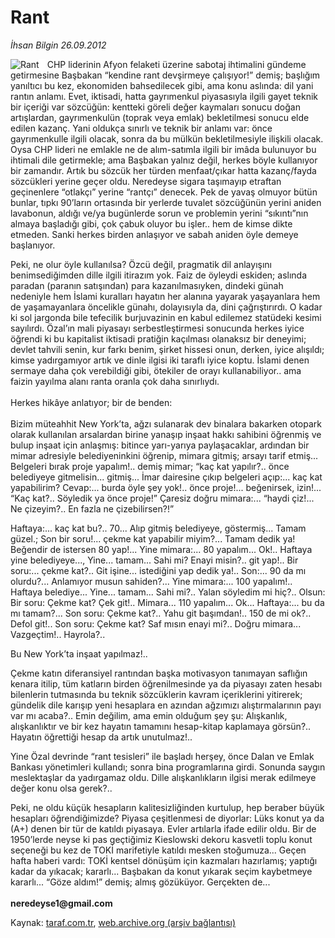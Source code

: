 # Rant

*İhsan Bilgin 26.09.2012*

<div class="yazi"><img align="left" alt="Rant" border="0" src="http://www.taraf.com.tr/fotoraflar/makaleler/rant_2988_orijinal.jpg" style="border-right-width:10px; border-color:#FFFFFF"/><p>CHP liderinin Afyon felaketi üzerine sabotaj ihtimalini gündeme getirmesine Başbakan “kendine rant devşirmeye çalışıyor!” demiş; başlığım yanıltıcı bu kez, ekonomiden bahsedilecek gibi, ama konu aslında: dil yani rantın anlamı. Evet, iktisadi, hatta gayrımenkul piyasasıyla ilgili gayet teknik bir içeriği var sözcüğün: kentteki göreli değer kaymaları sonucu doğan artışlardan, gayrımenkulün (toprak veya emlak) bekletilmesi sonucu elde edilen kazanç. Yani oldukça sınırlı ve teknik bir anlamı var: önce gayrımenkulle ilgili olacak, sonra da bu mülkün bekletilmesiyle ilişkili olacak. Oysa CHP lideri ne emlakle ne de alım-satımla ilgili bir imâda bulunuyor bu ihtimali dile getirmekle; ama Başbakan yalnız değil, herkes böyle kullanıyor bir zamandır. Artık bu sözcük her türden menfaat/çıkar hatta kazanç/fayda sözcükleri yerine geçer oldu. Neredeyse sigara taşımayıp etraftan geçinenlere “otlakçı” yerine “rantçı” denecek. Pek de yavaş olmuyor bütün bunlar, tıpkı 90’ların ortasında bir yerlerde tuvalet sözcüğünün yerini aniden lavabonun, aldığı ve/ya bugünlerde sorun ve problemin yerini “sıkıntı”nın almaya başladığı gibi, çok çabuk oluyor bu işler.. hem de kimse dikte etmeden. Sanki herkes birden anlaşıyor ve sabah aniden öyle demeye başlanıyor.</p>
<p>Peki, ne olur öyle kullanılsa? Özcü değil, pragmatik dil anlayışını benimsediğimden dille ilgili itirazım yok. Faiz de öyleydi eskiden; aslında paradan (paranın satışından) para kazanılmasıyken, dindeki günah nedeniyle hem İslami kuralları hayatın her alanına yayarak yaşayanlara hem de yaşamayanlara öncelikle günahı, dolayısıyla da, dini çağrıştırırdı. O kadar ki sol jargonda bile tefecilik burjuvazinin en kabul edilemez statüdeki kesimi sayılırdı. Özal’ın mali piyasayı serbestleştirmesi sonucunda herkes iyice öğrendi ki bu kapitalist iktisadi pratiğin kaçılması olanaksız bir deneyimi; devlet tahvili senin, kur farkı benim, şirket hissesi onun, derken, iyice alışıldı; kimse yadırgamıyor artık ve dinle ilgisi iki taraflı iyice koptu. İslami denen sermaye daha çok verebildiği gibi, ötekiler de orayı kullanabiliyor.. ama faizin yayılma alanı ranta oranla çok daha sınırlıydı.<br/><br/>Herkes hikâye anlatıyor; bir de benden:<br/><br/>Bizim müteahhit New York’ta, ağzı sulanarak dev binalara bakarken otopark olarak kullanılan arsalardan birine yanaşıp inşaat hakkı sahibini öğrenmiş ve bulup inşaat için anlaşmış: bitince yarı-yarıya paylaşacaklar, ardından bir mimar adresiyle belediyeninkini öğrenip, mimara gitmiş; arsayı tarif etmiş... Belgeleri bırak proje yapalım!.. demiş mimar; “kaç kat yapılır?.. önce belediyeye gitmelisin... gitmiş... İmar dairesine çıkıp belgeleri açıp:... kaç kat yapabilirim? Cevap:... burda öyle şey yok!.. önce proje!... beğenirsek, izin!... “Kaç kat?.. Söyledik ya önce proje!” Çaresiz doğru mimara:... “haydi çiz!... Ne çizeyim?.. En fazla ne çizebilirsen?!”</p>
<p>Haftaya:... kaç kat bu?.. 70... Alıp gitmiş belediyeye, göstermiş... Tamam güzel.; Son bir soru!... çekme kat yapabilir miyim?... Tamam dedik ya! Beğendir de istersen 80 yap!... Yine mimara:... 80 yapalım... Ok!.. Haftaya yine belediyeye..., Yine... tamam... Sahi mi? Enayi misin?.. git yap!.. Bir soru:... çekme kat?.. Git işine... istediğini yap dedik ya!.. Son:... 90 da mı olurdu?... Anlamıyor musun sahiden?... Yine mimara:... 100 yapalım!.. Haftaya belediye... Yine... tamam... Sahi mi?.. Yalan söyledim mi hiç?.. Olsun: Bir soru: Çekme kat? Çek git!.. Mimara... 110 yapalım... Ok... Haftaya:... bu da mı tamam?... Son soru: Çekme kat?.. Yahu git başımdan!.. 150 de mi ok?.. Defol git!.. Son soru: Çekme kat? Saf mısın enayi mi?.. Doğru mimara... Vazgeçtim!.. Hayrola?.. </p>
<p>Bu New York’ta inşaat yapılmaz!.. </p>
<p>Çekme katın diferansiyel rantından başka motivasyon tanımayan saflığın kenara itilip, tüm katların birden öğrenilmesinde ya da piyasayı zaten hesabı bilenlerin tutmasında bu teknik sözcüklerin kavram içeriklerini yitirerek; gündelik dile karışıp yeni hesaplara en azından ağzımızı alıştırmalarının payı var mı acaba?.. Emin değilim, ama emin olduğum şey şu: Alışkanlık, alışkanlıktır ve bir kez hayatın tamamını hesap-kitap kaplamaya görsün?.. Hayatın öğrettiği hesap da artık unutulmaz!.. </p>
<p>Yine Özal devrinde “rant tesisleri” ile başladı herşey, önce Dalan ve Emlak Bankası yönetimleri kullandı; sonra bina programlarına girdi. Sonunda saygın meslektaşlar da yadırgamaz oldu. Dille alışkanlıkların ilgisi merak edilmeye değer konu olsa gerek?..</p>
<p>Peki, ne oldu küçük hesapların kalitesizliğinden kurtulup, hep beraber büyük hesapları öğrendiğimizde? Piyasa çeşitlenmesi de diyorlar: Lüks konut ya da (A+) denen bir tür de katıldı piyasaya. Evler artılarla ifade edilir oldu. Bir de 1950’lerde neyse ki pas geçtiğimiz Kieslowski dekoru kasvetli toplu konut seçeneği bu kez de TOKİ marifetiyle katıldı mesken stoğumuza... Geçen hafta haberi vardı: TOKİ kentsel dönüşüm için kazmaları hazırlamış; yaptığı kadar da yıkacak; kararlı... Başbakan da konut yıkarak seçim kaybetmeye kararlı... “Göze aldım!” demiş; almış gözüküyor. Gerçekten de...<br/><br/><b>neredeyse1@gmail.com</b></p>
</div>

Kaynak: [taraf.com.tr](http://www.taraf.com.tr/ihsan-bilgin/makale-rant.htm), [web.archive.org (arşiv bağlantısı)](http://web.archive.org/web/20131107115942/http://www.taraf.com.tr/ihsan-bilgin/makale-rant.htm)

